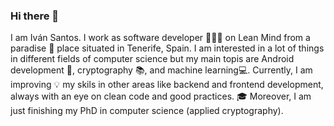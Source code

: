### Hi there 👋

I am Iván Santos. I work as software developer 👨🏽‍💻 on Lean Mind from a paradise 🌴 place situated in Tenerife, Spain. I am interested in a lot of things in different fields of computer science but my main topis are Android development 📱, cryptography 📚, and machine learning💻. Currently, I am improving 💡 my skils in other areas like backend and frontend development, always with an eye on clean code and good practices. 
🎓 Moreover, I am just finishing my PhD in computer science (applied cryptography).

<!--
**IvanSantosGonz/IvanSantosGonz** is a ✨ _special_ ✨ repository because its `README.md` (this file) appears on your GitHub profile.

Here are some ideas to get you started:

- 🎓 I,m Finishing my PhD in computer Science (applied cryptography) 
- 🔭 I’m currently working on Lean Mind
- 🌱 I’m currently learning about programming patterns.
- 👯 I’m looking to collaborate on ...
- 🤔 I’m looking for help with ...
- 💬 Ask me about ...
- 📫 How to reach me: ...
- 😄 Pronouns: ...
- ⚡ Fun fact: ...
-->
